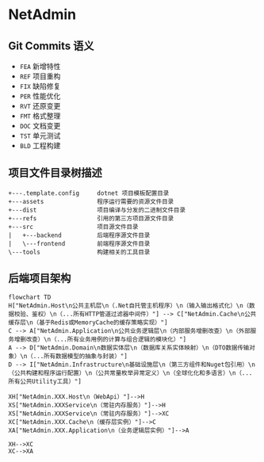 # NetAdmin

## Git Commits 语义

- `FEA` 新增特性
- `REF` 项目重构
- `FIX` 缺陷修复
- `PER` 性能优化
- `RVT` 还原变更
- `FMT` 格式整理
- `DOC` 文档变更
- `TST` 单元测试
- `BLD` 工程构建

## 项目文件目录树描述
```
+---.template.config     dotnet 项目模板配置目录
+---assets               程序运行需要的资源文件目录
+---dist                 项目编译与分发的二进制文件目录
+---refs                 引用的第三方项目源文件目录
+---src                  项目源文件目录
|   +---backend          后端程序源文件目录
|   \---frontend         前端程序源文件目录
\---tools                构建相关的工具目录
```

## 后端项目架构
```mermaid
flowchart TD
H["NetAdmin.Host\n公共主机层\n（.Net自托管主机程序）\n（输入输出格式化）\n（数据校验、鉴权）\n（...所有HTTP管道过滤器中间件）"] --> C["NetAdmin.Cache\n公共缓存层\n（基于Redis或MemoryCache的缓存策略实现）"]
C --> A["NetAdmin.Application\n公共业务逻辑层\n（内部服务增删改查）\n（外部服务增删改查）\n（...所有业务用例的计算与组合逻辑的模块化）"]
A --> D["NetAdmin.Domain\n数据实体层\n（数据库关系实体映射）\n（DTO数据传输对象）\n（...所有数据模型的抽象与封装）"]
D --> I["NetAdmin.Infrastructure\n基础设施层\n（第三方组件和Nuget包引用）\n（公共构建和程序运行配置）\n（公共常量枚举异常定义）\n（全球化化和多语言）\n（...所有公共Utility工具）"]

XH["NetAdmin.XXX.Host\n（WebApi）"]-->H
XS["NetAdmin.XXXService\n（常驻内存服务）"]-->H
XS["NetAdmin.XXXService\n（常驻内存服务）"]-->XC
XC["NetAdmin.XXX.Cache\n（缓存层实例）"]-->C
XA["NetAdmin.XXX.Application\n（业务逻辑层实例）"]-->A

XH-->XC
XC-->XA
```